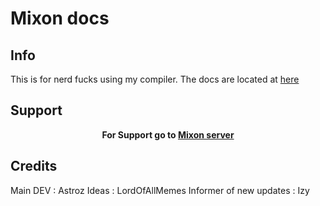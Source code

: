 # Mixon docs

## Info

This is for nerd fucks using my compiler.
The docs are located at 
 <a href="https://github.com/AstrozTM/-Rips-Decoder-encoder-Library/tree/master/Docs"><light>here</light></a>
 
## Support

 <p align="center">  
  <strong> For Support go to </strong>
  <a href="https://discord.gg/Cur5tKK"><strong>Mixon server</strong></a>
</p>

## Credits

Main DEV : Astroz
Ideas : LordOfAllMemes
Informer of new updates : Izy
